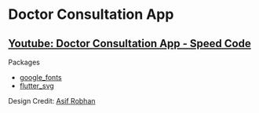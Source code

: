 # Doctor Consultation App
## [Youtube: Doctor Consultation App - Speed Code](https://www.youtube.com/watch?v=stNC-6nIskU&feature=youtu.be)
Packages
- [google_fonts](https://pub.dev/packages/google_fonts)
- [flutter_svg](https://pub.dev/packages/flutter_svg)

Design Credit: [Asif Robhan](https://dribbble.com/shots/9780713-Doctor-Consultation-App)
